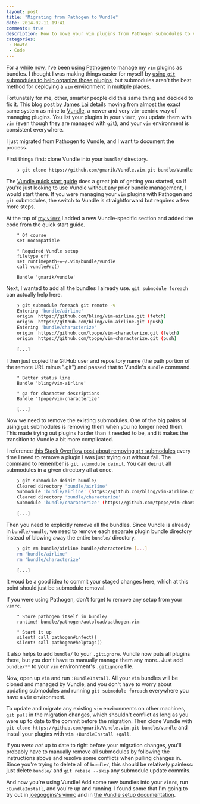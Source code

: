 ```yaml
---
layout: post
title: "Migrating from Pathogen to Vundle"
date: 2014-02-11 19:41
comments: true
description: How to move your vim plugins from Pathogen submodules to Vundle.
categories:
 - Howto
 - Code
---
```


For [a while now][blog-config], I've been using [Pathogen][pathogen] to manage my `vim` plugins as bundles. I thought I was making things easier for myself by [using `git` submodules to help organize those plugins][pathogen-submodules], but submodules aren't the best method for deploying a `vim` environment in multiple places.

[blog-config]: http://blog.thomasupton.com/2012/02/configuration/
[pathogen]: https://github.com/tpope/vim-pathogen
[pathogen-submodules]: http://vimcasts.org/episodes/synchronizing-plugins-with-git-submodules-and-pathogen/

Fortunately for me, other, smarter people did this same thing and decided to fix it. This [blog post by James Lai][lai] details moving from almost the exact same system as mine to [Vundle][vundle], a newer and very `vim`-centric way of managing plugins. You list your plugins in your `vimrc`, you update them with `vim` (even though they are managed with `git`), and your `vim` environment is consistent everywhere.

[lai]: http://jameslaicreative.com/moving-up-upgrading-from-pathogen-to-vundle/
[vundle]: https://github.com/gmarik/vundle

I just migrated from Pathogen to Vundle, and I want to document the process.

First things first: clone Vundle into your `bundle/` directory.

``` bash
    ❯ git clone https://github.com/gmarik/Vundle.vim.git bundle/Vundle.vim
```

The [Vundle quick start guide][vundle-qs] does a great job of getting you started, so if you're just looking to use Vundle without any prior bundle management, I would start there. If you were managing your `vim` plugins with Pathogen and `git` submodules, the switch to Vundle is straightforward but requires a few more steps.

[vundle-qs]: https://github.com/gmarik/Vundle.vim#quick-start

At the top of [my `vimrc`][my-vimrc] I added a new Vundle-specific section and added the code from the quick start guide.

``` vim
    " Of course
    set nocompatible

    " Required Vundle setup
    filetype off
    set runtimepath+=~/.vim/bundle/vundle
    call vundle#rc()

    Bundle 'gmarik/vundle'
```

[my-vimrc]: https://github.com/tupton/vim-support/blob/master/vimrc

Next, I wanted to add all the bundles I already use. `git submodule foreach` can actually help here.

``` bash
    ❯ git submodule foreach git remote -v
    Entering 'bundle/airline'
    origin  https://github.com/bling/vim-airline.git (fetch)
    origin  https://github.com/bling/vim-airline.git (push)
    Entering 'bundle/characterize'
    origin  https://github.com/tpope/vim-characterize.git (fetch)
    origin  https://github.com/tpope/vim-characterize.git (push)

    [...]
```

I then just copied the GitHub user and repository name (the path portion of the remote URL minus ".git") and passed that to Vundle's `Bundle` command.

``` vim
    " Better status line
    Bundle 'bling/vim-airline'

    " ga for character descriptions
    Bundle 'tpope/vim-characterize'

    [...]
```

Now we need to remove the existing submodules. One of the big pains of using `git` submodules is removing them when you no longer need them. This made trying out plugins harder than it needed to be, and it makes the transition to Vundle a bit more complicated.

I reference [this Stack Overflow post about removing `git` submodules][so-remove-git-submodule] every time I need to remove a plugin I was just trying out without fail. The command to remember is `git submodule deinit`. You can `deinit` all submodules in a given directory all at once.

[so-remove-git-submodule]: http://stackoverflow.com/questions/1260748/how-do-i-remove-a-git-submodule

``` bash
    ❯ git submodule deinit bundle/
    Cleared directory 'bundle/airline'
    Submodule 'bundle/airline' (https://github.com/bling/vim-airline.git) unregistered for path 'bundle/airline'
    Cleared directory 'bundle/characterize'
    Submodule 'bundle/characterize' (https://github.com/tpope/vim-characterize.git) unregistered for path 'bundle/characterize'

    [...]
```

Then you need to explicitly remove all the bundles. Since Vundle is already in `bundle/vundle`, we need to remove each separate plugin bundle directory instead of blowing away the entire `bundle/` directory.

``` bash
    ❯ git rm bundle/airline bundle/characterize [...]
    rm 'bundle/airline'
    rm 'bundle/characterize'

    [...]
```

It woud be a good idea to commit your staged changes here, which at this point should just be submodule removal.

If you were using Pathogen, don't forget to remove any setup from your `vimrc`.

``` vim
    " Store pathogen itself in bundle/
    runtime! bundle/pathogen/autoload/pathogen.vim

    " Start it up
    silent! call pathogen#infect()
    silent! call pathogen#helptags()
```

It also helps to add `bundle/` to your `.gitignore`. Vundle now puts all plugins there, but you don't have to manually manage them any more.. Just add `bundle/**` to your `vim` environment's `.gitignore` file.

Now, open up `vim` and run `:BundleInstall`. All your `vim` bundles will be cloned and managed by Vundle, and you don't have to worry about updating submodules and running `git submodule foreach` everywhere you have a `vim` environment.

To update and migrate any existing `vim` environments on other machines, `git pull` in the migration changes, which shouldn't conflict as long as you were up to date to the commit before the migration. Then clone Vundle with `git clone https://github.com/gmarik/Vundle.vim.git bundle/vundle` and install your plugins with `vim +BundleInstall +qall`.

If you *were not* up to date to right before your migration changes, you'll probably have to manually remove all submodules by following the instructions above and resolve some conflicts when pulling changes in. Since you're trying to delete all of `bundle/`, this should be relatively painless: just delete `bundle/` and `git rebase --skip` any submodule update commits.

And now you're using Vundle! Add some new bundles into your `vimrc`, run `:BundleInstall`, and you're up and running. I found some that I'm going to try out in [joegoggins's vimrc][joegoggins] and in [the Vundle setup documentation][vundle-qs].

[joegoggins]: https://gist.github.com/joegoggins/8482408
